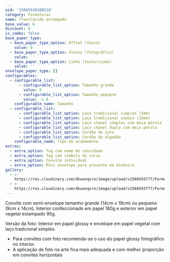 ```yaml
---
uid: '15665930208510'
category: Formaturas
name: Translúcido estampado
base_value: 6
discount: 0
is_combo: false
base_paper_type:
  - base_paper_type_option: Offset (fosco)
    value: 0
  - base_paper_type_option: Glossy (fotográfico)
    value: ''
  - base_paper_type_option: Linho (texturizado)
    value: ''
envelope_paper_type: []
configurables:
  - configurable_list:
      - configurable_list_option: Tamanho grande
        value: 0
      - configurable_list_option: Tamanho pequeno
        value: -1.8
    configurable_name: Tamanho
  - configurable_list:
      - configurable_list_option: Laço tradicional simples (5mm)
      - configurable_list_option: Laço tradicional expeço (15mm)
      - configurable_list_option: Laço chanel simples com meia pérola
      - configurable_list_option: Laço chanel duplo com meia pérola
      - configurable_list_option: Cordão de juta
      - configurable_list_option: Cordão de algodão
    configurable_name: Tipo de acabamento
extras:
  - extra_option: Tag com nome do convidado
  - extra_option: Tag com símbolo do curso
  - extra_option: Convite individual
  - extra_option: Mini envelope para presente em dinheiro
gallery:
  - >-
    https://res.cloudinary.com/dkaanqsro/image/upload/v1566593777/Formaturas/Transl%C3%BAcido_estampado_wd1mjd.jpg
  - >-
    https://res.cloudinary.com/dkaanqsro/image/upload/v1566593777/Formaturas/Transl%C3%BAcido_estampado_2_rvfgwt.jpg
---
```

Convite com semi-envelope tamanho grande (14cm x 19cm) ou pequeno (9cm x 14cm). Interior confeccionado em papel 180g e exterior em papel vegetal estampado 95g.

Versão da foto: Interior em papel glossy e envelope em papel vegetal com laço tradicional simples. 

* Para convites com foto recomenda-se o uso do papel glossy fotográfico no interior. 
* A aplicação de foto na arte fica mais adequada e com melhor proporção em convites horizontais
